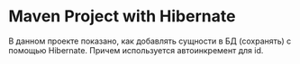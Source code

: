 # Maven Project with Hibernate
В данном проекте показано, как добавлять сущности в БД (сохранять) с помощью Hibernate. Причем используется автоинкремент для id.

